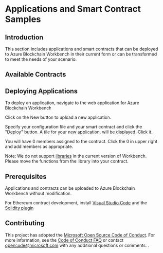 # Applications and Smart Contract Samples

## Introduction

This section includes applications and smart contracts that can be deployed to Azure Blockchain Workbench in their current form or can be transformed to meet the needs of your scenario.

## Available Contracts


## Deploying Applications
To deploy an application, navigate to the web application for Azure Blockchain Workbench
[](media/deployapp1.PNG)

Click on the New button to upload a new application.
[](media/deployapp2.PNG)

Specify your configuration file and your smart contract and click the "Deploy" button.
[](media/deployapp3.PNG)
A tile for your new application, will be displayed. Click it.

[](media/deployapp4.PNG)
You will have 0 members assigned to the contract. Click the 0 in upper right and add members as appropriate.

Note: We do not support [libraries](https://solidity.readthedocs.io/en/v0.4.21/contracts.html#libraries) in the current version of Workbench. Please move the functions from the library into your contract. 

## Prerequisites

Applications and contracts can be uploaded to Azure Blockchain Workbench without modification.

For Ethereum contract development, install [Visual Studio Code](https://code.visualstudio.com/) and the [Solidity plugin](https://marketplace.visualstudio.com/items?itemName=JuanBlanco.solidity)

## Contributing

This project has adopted the [Microsoft Open Source Code of Conduct](https://opensource.microsoft.com/codeofconduct/). For more information, see the [Code of Conduct FAQ](https://opensource.microsoft.com/codeofconduct/faq/) or contact [opencode@microsoft.com](mailto:opencode@microsoft.com) with any additional questions or comments.
.
